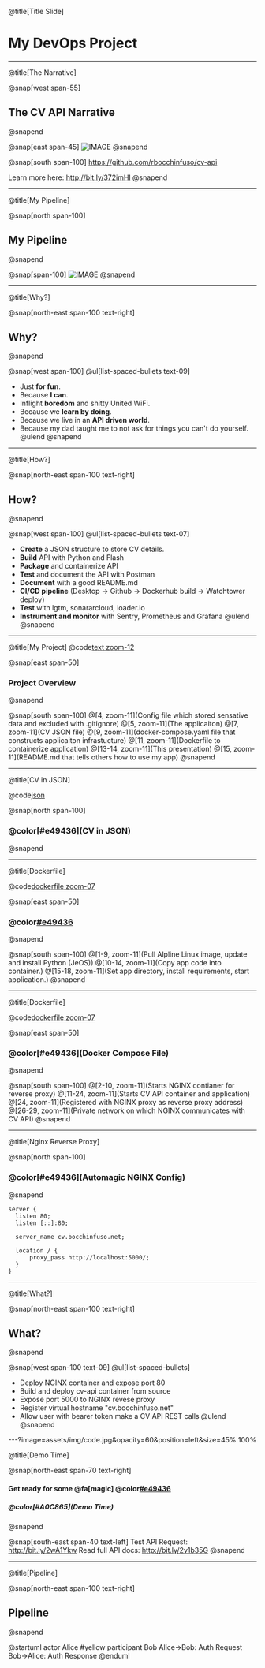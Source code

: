@title[Title Slide]

# My **DevOps** Project

---
@title[The Narrative]

@snap[west span-55]
## The CV API Narrative
@snapend

@snap[east span-45]
![IMAGE](assets/img/storybook.png)
@snapend

@snap[south span-100]
https://github.com/rbocchinfuso/cv-api

Learn more here: http://bit.ly/372imHl
@snapend

---
@title[My Pipeline]

@snap[north span-100]
## My Pipeline
@snapend

@snap[span-100]
![IMAGE](assets/img/pipeline.png)
@snapend

---
@title[Why?]

@snap[north-east span-100 text-right]
## Why?
@snapend

@snap[west span-100]
@ul[list-spaced-bullets text-09]
- Just **for fun**.
- Because **I can**.
- Inflight **boredom** and shitty United WiFi.
- Because we **learn by doing**.
- Because we live in an **API driven world**.
- Because my dad taught me to not ask for things you can't do yourself.
@ulend
@snapend

---
@title[How?]

@snap[north-east span-100 text-right]
## How?
@snapend

@snap[west span-100]
@ul[list-spaced-bullets text-07]
- **Create** a JSON structure to store CV details.
- **Build** API with Python and Flash
- **Package** and containerize API
- **Test** and document the API with Postman
- **Document** with a good README.md
- **CI/CD pipeline** (Desktop -> Github -> Dockerhub build -> Watchtower deploy)
- **Test** with lgtm, sonararcloud, loader.io
- **Instrument and monitor** with Sentry, Prometheus and Grafana
@ulend
@snapend

---
@title[My Project]
@code[text zoom-12](./doc/tree.pub)

@snap[east span-50]
### Project Overview
@snapend

@snap[south span-100]
@[4, zoom-11](Config file which stored sensative data and excluded with .gitignore)
@[5, zoom-11](The applicaiton)
@[7, zoom-11](CV JSON file)
@[9, zoom-11](docker-compose.yaml file that constructs applicaiton infrastucture)
@[11, zoom-11](Dockerfile to containerize application)
@[13-14, zoom-11](This presentation)
@[15, zoom-11](README.md that tells others how to use my app)
@snapend

---
@title[CV in JSON]

@code[json](./cv.json)

@snap[north span-100]
### @color[#e49436](CV in JSON)
@snapend

---
@title[Dockerfile]

@code[dockerfile zoom-07](./Dockerfile)

@snap[east span-50]
### @color[#e49436](Dockerfile)
@snapend

@snap[south span-100]
@[1-9, zoom-11](Pull Alpline Linux image, update and install Python (JeOS))
@[10-14, zoom-11](Copy app code into container.)
@[15-18, zoom-11](Set app directory, install requirements, start application.)
@snapend

---
@title[Dockerfile]

@code[dockerfile zoom-07](./docker-compose.yaml)

@snap[east span-50]
### @color[#e49436](Docker Compose File)
@snapend

@snap[south span-100]
@[2-10, zoom-11](Starts NGINX contianer for reverse proxy)
@[11-24, zoom-11](Starts CV API container and application)
@[24, zoom-11](Registered with NGINX proxy as reverse proxy address)
@[26-29, zoom-11](Private network on which NGINX communicates with CV API)
@snapend

---
@title[Nginx Reverse Proxy]

@snap[north span-100]
### @color[#e49436](Automagic NGINX Config)
@snapend

```text zoom-15
server {
  listen 80;
  listen [::]:80;

  server_name cv.bocchinfuso.net;

  location / {
      proxy_pass http://localhost:5000/;
  }
}
```

---
@title[What?]

@snap[north-east span-100 text-right]
## What?
@snapend

@snap[west span-100 text-09]
@ul[list-spaced-bullets]
- Deploy NGINX container and expose port 80
- Build and deploy cv-api container from source
- Expose port 5000 to NGINX revese proxy
- Register virtual hostname "cv.bocchinfuso.net"
- Allow user with bearer token make a CV API REST calls
@ulend
@snapend


---?image=assets/img/code.jpg&opacity=60&position=left&size=45% 100%

@title[Demo Time]

@snap[north-east span-70 text-right]
#### Get ready for some @fa[magic] @color[#e49436](Magic)
##### @color[#A0C865](Demo Time)
@snapend

@snap[south-east span-40 text-left]
Test API Request:
http://bit.ly/2wA1Ykw
Read full API docs:
http://bit.ly/2v1b35G
@snapend

---

@title[Pipeline]

@snap[north-east span-100 text-right]
## Pipeline
@snapend

@startuml
actor Alice #yellow
participant Bob
Alice->Bob: Auth Request
Bob->Alice: Auth Response
@enduml





